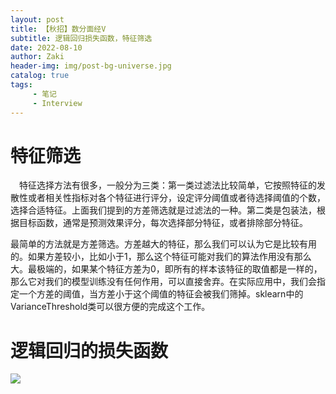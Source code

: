 ```yaml
---
layout: post
title: 【秋招】数分面经V
subtitle: 逻辑回归损失函数，特征筛选
date: 2022-08-10
author: Zaki
header-img: img/post-bg-universe.jpg
catalog: true
tags:
     - 笔记
     - Interview
---
```



# 特征筛选


　特征选择方法有很多，一般分为三类：第一类过滤法比较简单，它按照特征的发散性或者相关性指标对各个特征进行评分，设定评分阈值或者待选择阈值的个数，选择合适特征。上面我们提到的方差筛选就是过滤法的一种。第二类是包装法，根据目标函数，通常是预测效果评分，每次选择部分特征，或者排除部分特征。
 
最简单的方法就是方差筛选。方差越大的特征，那么我们可以认为它是比较有用的。如果方差较小，比如小于1，那么这个特征可能对我们的算法作用没有那么大。最极端的，如果某个特征方差为0，即所有的样本该特征的取值都是一样的，那么它对我们的模型训练没有任何作用，可以直接舍弃。在实际应用中，我们会指定一个方差的阈值，当方差小于这个阈值的特征会被我们筛掉。sklearn中的VarianceThreshold类可以很方便的完成这个工作。

# 逻辑回归的损失函数

![](https://s3.bmp.ovh/imgs/2022/08/10/c130afed1d13c40e.png)

